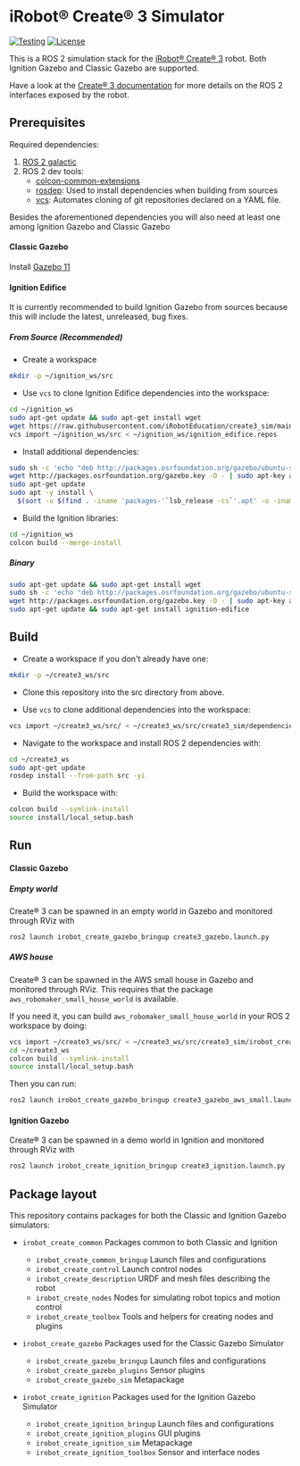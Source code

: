 # iRobot® Create® 3 Simulator

[![Testing](https://github.com/iRobotSTEM/create3_sim/actions/workflows/ci.yml/badge.svg)](https://github.com/iRobotSTEM/create3_sim/actions/workflows/ci.yml) [![License](https://img.shields.io/github/license/iRobotEducation/create3_sim)](https://github.com/iRobotEducation/create3_sim/blob/main/LICENSE)

This is a ROS 2 simulation stack for the [iRobot® Create® 3](https://edu.irobot.com/create3) robot.
Both Ignition Gazebo and Classic Gazebo are supported.

Have a look at the [Create® 3 documentation](https://iroboteducation.github.io/create3_docs/) for more details on the ROS 2 interfaces exposed by the robot.

## Prerequisites

Required dependencies:

1. [ROS 2 galactic](https://docs.ros.org/en/galactic/Installation/Ubuntu-Install-Debians.html)
2. ROS 2 dev tools:
    - [colcon-common-extensions](https://pypi.org/project/colcon-common-extensions/)
    - [rosdep](https://pypi.org/project/rosdep/): Used to install dependencies when building from sources
    - [vcs](https://pypi.org/project/vcstool/): Automates cloning of git repositories declared on a YAML file.

Besides the aforementioned dependencies you will also need at least one among Ignition Gazebo and Classic Gazebo

#### Classic Gazebo

Install [Gazebo 11](http://gazebosim.org/tutorials?tut=install_ubuntu)

#### Ignition Edifice

It is currently recommended to build Ignition Gazebo from sources because this will include the latest, unreleased, bug fixes.

##### From Source (Recommended)

- Create a workspace
```bash
mkdir -p ~/ignition_ws/src
```

- Use `vcs` to clone Ignition Edifice dependencies into the workspace:
```bash
cd ~/ignition_ws
sudo apt-get update && sudo apt-get install wget
wget https://raw.githubusercontent.com/iRobotEducation/create3_sim/main/irobot_create_ignition/ignition_edifice.repos
vcs import ~/ignition_ws/src < ~/ignition_ws/ignition_edifice.repos
```

- Install additional dependencies:
```bash
sudo sh -c 'echo "deb http://packages.osrfoundation.org/gazebo/ubuntu-stable `lsb_release -cs` main" > /etc/apt/sources.list.d/gazebo-stable.list'
wget http://packages.osrfoundation.org/gazebo.key -O - | sudo apt-key add -
sudo apt-get update
sudo apt -y install \
  $(sort -u $(find . -iname 'packages-'`lsb_release -cs`'.apt' -o -iname 'packages.apt' | grep -v '/\.git/') | sed '/ignition\|sdf/d' | tr '\n' ' ')
```

- Build the Ignition libraries:
```bash
cd ~/ignition_ws
colcon build --merge-install
```

##### Binary

```bash
sudo apt-get update && sudo apt-get install wget
sudo sh -c 'echo "deb http://packages.osrfoundation.org/gazebo/ubuntu-stable `lsb_release -cs` main" > /etc/apt/sources.list.d/gazebo-stable.list'
wget http://packages.osrfoundation.org/gazebo.key -O - | sudo apt-key add -
sudo apt-get update && sudo apt-get install ignition-edifice
```

## Build

- Create a workspace if you don't already have one:

```bash
mkdir -p ~/create3_ws/src
```

- Clone this repository into the src directory from above.

- Use `vcs` to clone additional dependencies into the workspace:

```bash
vcs import ~/create3_ws/src/ < ~/create3_ws/src/create3_sim/dependencies.repos
```

- Navigate to the workspace and install ROS 2 dependencies with:

```bash
cd ~/create3_ws
sudo apt-get update
rosdep install --from-path src -yi
```

- Build the workspace with:

```bash
colcon build --symlink-install
source install/local_setup.bash
```

## Run

#### Classic Gazebo

##### Empty world

Create® 3 can be spawned in an empty world in Gazebo and monitored through RViz with

```bash
ros2 launch irobot_create_gazebo_bringup create3_gazebo.launch.py
```

##### AWS house

Create® 3 can be spawned in the AWS small house in Gazebo and monitored through RViz.
This requires that the package `aws_robomaker_small_house_world` is available.

If you need it, you can build `aws_robomaker_small_house_world` in your ROS 2 workspace by doing:
```bash
vcs import ~/create3_ws/src/ < ~/create3_ws/src/create3_sim/irobot_create_gazebo/demo.repos
cd ~/create3_ws
colcon build --symlink-install
source install/local_setup.bash
```

Then you can run:

```bash
ros2 launch irobot_create_gazebo_bringup create3_gazebo_aws_small.launch.py
```

#### Ignition Gazebo

Create® 3 can be spawned in a demo world in Ignition and monitored through RViz with

```bash
ros2 launch irobot_create_ignition_bringup create3_ignition.launch.py
```

## Package layout

This repository contains packages for both the Classic and Ignition Gazebo simulators:

- `irobot_create_common` Packages common to both Classic and Ignition
    - `irobot_create_common_bringup` Launch files and configurations
    - `irobot_create_control` Launch control nodes
    - `irobot_create_description`  URDF and mesh files describing the robot
    - `irobot_create_nodes` Nodes for simulating robot topics and motion control
    - `irobot_create_toolbox` Tools and helpers for creating nodes and plugins

- `irobot_create_gazebo` Packages used for the Classic Gazebo Simulator
    - `irobot_create_gazebo_bringup` Launch files and configurations
    - `irobot_create_gazebo_plugins` Sensor plugins
    - `irobot_create_gazebo_sim`  Metapackage

- `irobot_create_ignition` Packages used for the Ignition Gazebo Simulator
    - `irobot_create_ignition_bringup` Launch files and configurations
    - `irobot_create_ignition_plugins` GUI plugins
    - `irobot_create_ignition_sim`  Metapackage
    - `irobot_create_ignition_toolbox` Sensor and interface nodes
